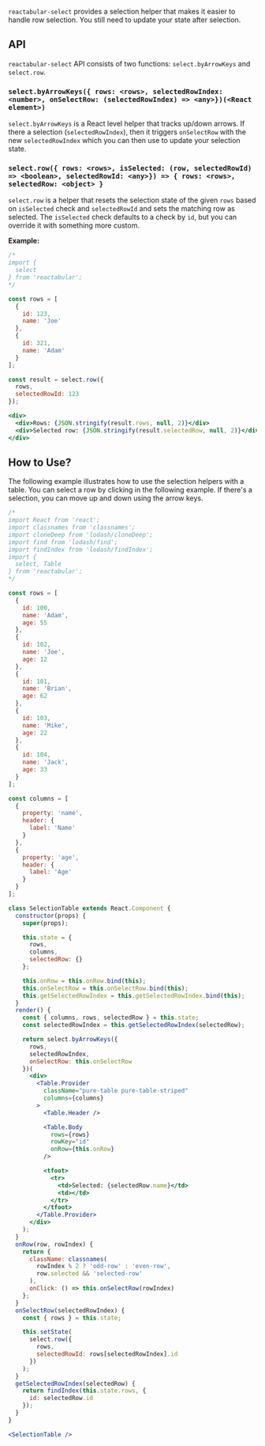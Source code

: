 `reactabular-select` provides a selection helper that makes it easier to handle row selection. You still need to update your state after selection.

## API

`reactabular-select` API consists of two functions: `select.byArrowKeys` and `select.row`.

### `select.byArrowKeys({ rows: <rows>, selectedRowIndex: <number>, onSelectRow: (selectedRowIndex) => <any>})(<React element>)`

`select.byArrowKeys` is a React level helper that tracks up/down arrows. If there a selection (`selectedRowIndex`), then it triggers `onSelectRow` with the new `selectedRowIndex` which you can then use to update your selection state.

### `select.row({ rows: <rows>, isSelected: (row, selectedRowId) => <boolean>, selectedRowId: <any>}) => { rows: <rows>, selectedRow: <object> }`

`select.row` is a helper that resets the selection state of the given `rows` based on `isSelected` check and `selectedRowId` and sets the matching row as selected. The `isSelected` check defaults to a check by `id`, but you can override it with something more custom.

**Example:**

```jsx
/*
import {
  select
} from 'reactabular';
*/

const rows = [
  {
    id: 123,
    name: 'Joe'
  },
  {
    id: 321,
    name: 'Adam'
  }
];

const result = select.row({
  rows,
  selectedRowId: 123
});

<div>
  <div>Rows: {JSON.stringify(result.rows, null, 2)}</div>
  <div>Selected row: {JSON.stringify(result.selectedRow, null, 2)}</div>
</div>
```

## How to Use?

The following example illustrates how to use the selection helpers with a table. You can select a row by clicking in the following example. If there's a selection, you can move up and down using the arrow keys.

```jsx
/*
import React from 'react';
import classnames from 'classnames';
import cloneDeep from 'lodash/cloneDeep';
import find from 'lodash/find';
import findIndex from 'lodash/findIndex';
import {
  select, Table
} from 'reactabular';
*/

const rows = [
  {
    id: 100,
    name: 'Adam',
    age: 55
  },
  {
    id: 102,
    name: 'Joe',
    age: 12
  },
  {
    id: 101,
    name: 'Brian',
    age: 62
  },
  {
    id: 103,
    name: 'Mike',
    age: 22
  },
  {
    id: 104,
    name: 'Jack',
    age: 33
  }
];

const columns = [
  {
    property: 'name',
    header: {
      label: 'Name'
    }
  },
  {
    property: 'age',
    header: {
      label: 'Age'
    }
  }
];

class SelectionTable extends React.Component {
  constructor(props) {
    super(props);

    this.state = {
      rows,
      columns,
      selectedRow: {}
    };

    this.onRow = this.onRow.bind(this);
    this.onSelectRow = this.onSelectRow.bind(this);
    this.getSelectedRowIndex = this.getSelectedRowIndex.bind(this);
  }
  render() {
    const { columns, rows, selectedRow } = this.state;
    const selectedRowIndex = this.getSelectedRowIndex(selectedRow);

    return select.byArrowKeys({
      rows,
      selectedRowIndex,
      onSelectRow: this.onSelectRow
    })(
      <div>
        <Table.Provider
          className="pure-table pure-table-striped"
          columns={columns}
        >
          <Table.Header />

          <Table.Body
            rows={rows}
            rowKey="id"
            onRow={this.onRow}
          />

          <tfoot>
            <tr>
              <td>Selected: {selectedRow.name}</td>
              <td></td>
            </tr>
          </tfoot>
        </Table.Provider>
      </div>
    );
  }
  onRow(row, rowIndex) {
    return {
      className: classnames(
        rowIndex % 2 ? 'odd-row' : 'even-row',
        row.selected && 'selected-row'
      ),
      onClick: () => this.onSelectRow(rowIndex)
    };
  }
  onSelectRow(selectedRowIndex) {
    const { rows } = this.state;

    this.setState(
      select.row({
        rows,
        selectedRowId: rows[selectedRowIndex].id
      })
    );
  }
  getSelectedRowIndex(selectedRow) {
    return findIndex(this.state.rows, {
      id: selectedRow.id
    });
  }
}

<SelectionTable />
```
